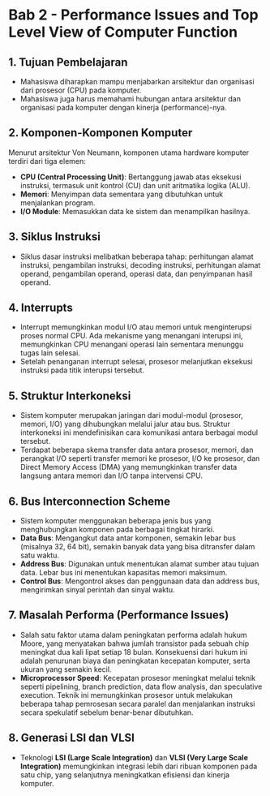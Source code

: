 # Bab 2 - Performance Issues and Top Level View of Computer Function

## 1. Tujuan Pembelajaran

- Mahasiswa diharapkan mampu menjabarkan arsitektur dan organisasi dari prosesor (CPU) pada komputer.
- Mahasiswa juga harus memahami hubungan antara arsitektur dan organisasi pada komputer dengan kinerja (performance)-nya.

## 2. Komponen-Komponen Komputer

Menurut arsitektur Von Neumann, komponen utama hardware komputer terdiri dari tiga elemen:
- **CPU (Central Processing Unit)**: Bertanggung jawab atas eksekusi instruksi, termasuk unit kontrol (CU) dan unit aritmatika logika (ALU).
- **Memori**: Menyimpan data sementara yang dibutuhkan untuk menjalankan program.
- **I/O Module**: Memasukkan data ke sistem dan menampilkan hasilnya.

## 3. Siklus Instruksi

- Siklus dasar instruksi melibatkan beberapa tahap: perhitungan alamat instruksi, pengambilan instruksi, decoding instruksi, perhitungan alamat operand, pengambilan operand, operasi data, dan penyimpanan hasil operand.

## 4. Interrupts

- Interrupt memungkinkan modul I/O atau memori untuk menginterupsi proses normal CPU. Ada mekanisme yang menangani interupsi ini, memungkinkan CPU menangani operasi lain sementara menunggu tugas lain selesai.
- Setelah penanganan interrupt selesai, prosesor melanjutkan eksekusi instruksi pada titik interupsi tersebut.

## 5. Struktur Interkoneksi

- Sistem komputer merupakan jaringan dari modul-modul (prosesor, memori, I/O) yang dihubungkan melalui jalur atau bus. Struktur interkoneksi ini mendefinisikan cara komunikasi antara berbagai modul tersebut.
- Terdapat beberapa skema transfer data antara prosesor, memori, dan perangkat I/O seperti transfer memori ke prosesor, I/O ke prosesor, dan Direct Memory Access (DMA) yang memungkinkan transfer data langsung antara memori dan I/O tanpa intervensi CPU.

## 6. Bus Interconnection Scheme

- Sistem komputer menggunakan beberapa jenis bus yang menghubungkan komponen pada berbagai tingkat hirarki.
- **Data Bus**: Mengangkut data antar komponen, semakin lebar bus (misalnya 32, 64 bit), semakin banyak data yang bisa ditransfer dalam satu waktu.
- **Address Bus**: Digunakan untuk menentukan alamat sumber atau tujuan data. Lebar bus ini menentukan kapasitas memori maksimum.
- **Control Bus**: Mengontrol akses dan penggunaan data dan address bus, mengirimkan sinyal perintah dan sinyal waktu.

## 7. Masalah Performa (Performance Issues)

- Salah satu faktor utama dalam peningkatan performa adalah hukum Moore, yang menyatakan bahwa jumlah transistor pada sebuah chip meningkat dua kali lipat setiap 18 bulan. Konsekuensi dari hukum ini adalah penurunan biaya dan peningkatan kecepatan komputer, serta ukuran yang semakin kecil.
- **Microprocessor Speed**: Kecepatan prosesor meningkat melalui teknik seperti pipelining, branch prediction, data flow analysis, dan speculative execution. Teknik ini memungkinkan prosesor untuk melakukan beberapa tahap pemrosesan secara paralel dan menjalankan instruksi secara spekulatif sebelum benar-benar dibutuhkan.

## 8. Generasi LSI dan VLSI

- Teknologi **LSI (Large Scale Integration)** dan **VLSI (Very Large Scale Integration)** memungkinkan integrasi lebih dari ribuan komponen pada satu chip, yang selanjutnya meningkatkan efisiensi dan kinerja komputer.

